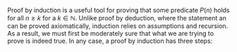 Proof by induction is a useful tool for proving that some predicate $P(n)$ holds for all $n \geq k$ for a $k \in \mathbb{N}$. Unlike proof by deduction, where the statement an can be proved axiomatically, induction relies on assumptions and recursion. As a result, we must first be moderately sure that what we are trying to prove is indeed true. In any case, a proof by induction has three steps: